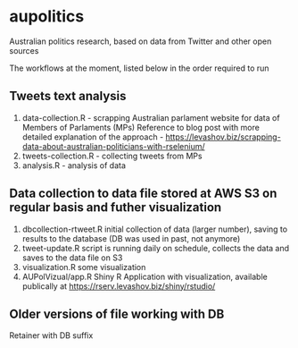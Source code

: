 # aupolitics
Australian politics research, based on data from Twitter and other open sources

The workflows at the moment, listed below in the order required to run

## Tweets text analysis

1. data-collection.R - scrapping Australian parlament website for data of Members of Parlaments (MPs)
Reference to blog post with more detailed explanation of the approach - https://levashov.biz/scrapping-data-about-australian-politicians-with-rselenium/
2. tweets-collection.R - collecting tweets from MPs
3. analysis.R - analysis of data

## Data collection to data file stored at AWS S3 on regular basis and futher visualization 

1. dbcollection-rtweet.R initial collection of data (larger number), saving to results to the database (DB was used in past, not anymore)
2. tweet-update.R script is running daily on schedule, collects the data and saves to the data file on S3
3. visualization.R some visualization 
4. AUPolVizual/app.R Shiny R Application with visualization, available publically at https://rserv.levashov.biz/shiny/rstudio/

## Older versions of file working with DB
Retainer with DB suffix

